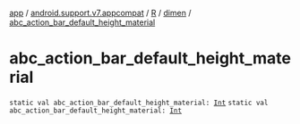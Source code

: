 [app](../../../index.md) / [android.support.v7.appcompat](../../index.md) / [R](../index.md) / [dimen](index.md) / [abc_action_bar_default_height_material](./abc_action_bar_default_height_material.md)

# abc_action_bar_default_height_material

`static val abc_action_bar_default_height_material: `[`Int`](https://kotlinlang.org/api/latest/jvm/stdlib/kotlin/-int/index.html)
`static val abc_action_bar_default_height_material: `[`Int`](https://kotlinlang.org/api/latest/jvm/stdlib/kotlin/-int/index.html)